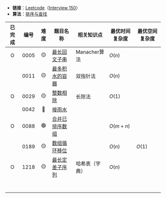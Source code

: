 + **链接**：[Leetcode](https://leetcode.com/problemset/)（[Interview 150](https://leetcode.com/studyplan/top-interview-150/)）
+ **算法**：[排序与查找](排序与查找%20Sorting%20&%20Searching.md)

|  已完成  | 编号   | 难度  | 题目名称                                                                                            | 相关知识点      | 最优时间复杂度  | 最优空间复杂度 |
| :---: | ---- | :-: | ----------------------------------------------------------------------------------------------- | ---------- | -------- | ------- |
|   O   | 0005 | 🟡  | [最长回文子串](0005%20-%20最长回文子串%20Longest%20Palindromic%20Substring.md)                              | Manacher算法 | $O(n)$   |         |
|       | 0011 | 🟡  | [最多积水的容器](0011%20-%20最多积水的容器%20Container%20With%20Most%20Water.md)                              | 双指针法       | $O(n)$   |         |
| O<br> | 0029 | 🟡  | [整数相除](0029%20-%20整数相除%20Divide%20Two%20Integers.md)                                            | 长除法        | $O(1)$   |         |
|       | 0042 | 🔴  | [接雨水](0042%20-%20接雨水%20Trapping%20Raining%20Water.md)                                           |            |          |         |
|   O   | 0088 | 🟢  | [合并已排序数组](0088%20-%20合并已排序数组%20Merge%20Sorted%20Array.md)                                       |            | $O(m+n)$ |         |
|       | 0189 | 🟡  | [数组循环移位](0189%20-%20数组循环移位%20Rotate%20Array.md)                                                 |            | $O(n)$   | $O(1)$  |
|   O   | 1218 | 🟡  | [最长定差子序列](1218%20-%20最长定差子序列%20Longest%20Arithmetic%20Subsequence%20of%20Given%20Difference.md) | 哈希表（字典）    | $O(n)$   |         |
|       |      |     |                                                                                                 |            |          |         |
|       |      |     |                                                                                                 |            |          |         |
|       |      |     |                                                                                                 |            |          |         |
|       |      |     |                                                                                                 |            |          |         |
|       |      |     |                                                                                                 |            |          |         |
|       |      |     |                                                                                                 |            |          |         |
|       |      |     |                                                                                                 |            |          |         |
